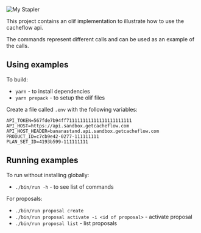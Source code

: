 
![My Stapler](https://media3.giphy.com/media/11CZgTwa28f6vu/200.gif)


This project contains an olif implementation to illustrate how to use the cacheflow api.

The commands represent different calls and can be used as an example of the calls.

## Using examples

To build:
* `yarn` - to install dependencies
* `yarn prepack` - to setup the olif files 

Create a file called `.env` with the following variables:

```
API_TOKEN=567fde7b94ff711111111111111111111111
API_HOST=https://api.sandbox.getcacheflow.com
API_HOST_HEADER=bananastand.api.sandbox.getcacheflow.com
PRODUCT_ID=c7cb9e42-0277-111111111
PLAN_SET_ID=4193b599-111111111
```

## Running examples

To run without installing globally:
* `./bin/run -h` - to see list of commands 

For proposals:
* `./bin/run proposal create`
* `./bin/run proposal activate -i <id of proposal>` - activate proposal
* `./bin/run proposal list` - list proposals
